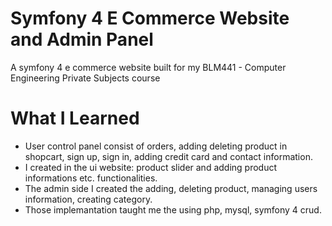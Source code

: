 # Symfony 4 E Commerce Website and Admin Panel

A symfony 4 e commerce website built for my 	BLM441 - Computer Engineering Private Subjects course

# What I Learned

* User control panel  consist of orders, adding deleting product in shopcart, sign up, sign in, adding credit card and contact information.
* I created in the ui website: product slider and adding product informations etc. functionalities.  
* The admin side I created the adding, deleting product, managing users information, creating category.
* Those implemantation taught me the using php, mysql, symfony 4 crud.

